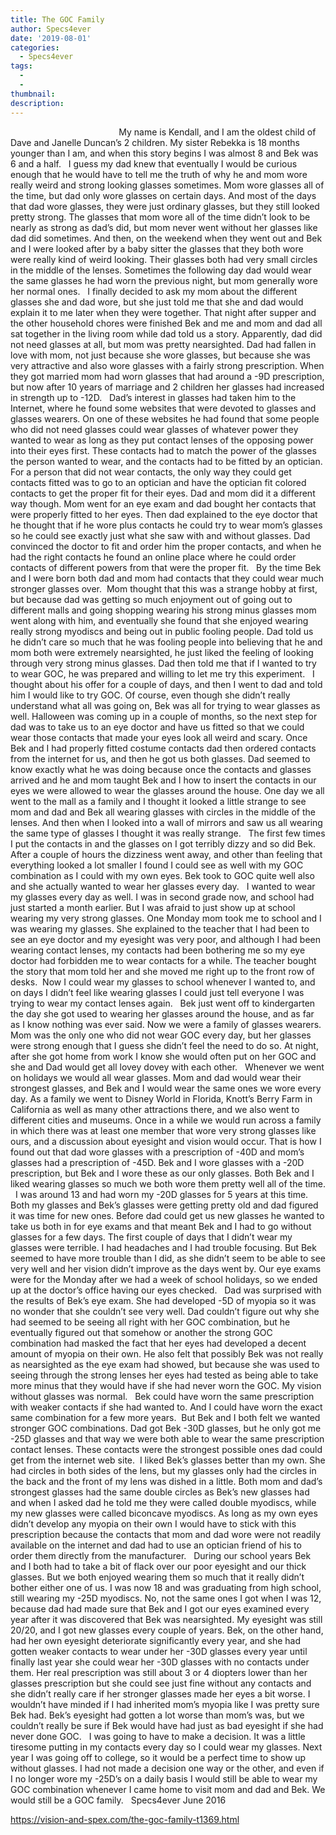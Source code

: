 ```yaml
---
title: The GOC Family
author: Specs4ever
date: '2019-08-01'
categories:
  - Specs4ever
tags:
  - 
  - 
thumbnail: 
description: 
---
```


                                         
 
My name is Kendall, and I am the oldest child of Dave and Janelle Duncan’s 2 children. My sister Rebekka is 18 months younger than I am, and when this story begins I was almost 8 and Bek was 6 and a half.
 
I guess my dad knew that eventually I would be curious enough that he would have to tell me the truth of why he and mom wore really weird and strong looking glasses sometimes. Mom wore glasses all of the time, but dad only wore glasses on certain days. And most of the days that dad wore glasses, they were just ordinary glasses, but they still looked pretty strong. The glasses that mom wore all of the time didn’t look to be nearly as strong as dad’s did, but mom never went without her glasses like dad did sometimes. And then, on the weekend when they went out and Bek and I were looked after by a baby sitter the glasses that they both wore were really kind of weird looking. Their glasses both had very small circles in the middle of the lenses. Sometimes the following day dad would wear the same glasses he had worn the previous night, but mom generally wore her normal ones.
 
I finally decided to ask my mom about the different glasses she and dad wore, but she just told me that she and dad would explain it to me later when they were together. That night after supper and the other household chores were finished Bek and me and mom and dad all sat together in the living room while dad told us a story. Apparently, dad did not need glasses at all, but mom was pretty nearsighted. Dad had fallen in love with mom, not just because she wore glasses, but because she was very attractive and also wore glasses with a fairly strong prescription. When they got married mom had worn glasses that had around a -9D prescription, but now after 10 years of marriage and 2 children her glasses had increased in strength up to -12D.
 
Dad’s interest in glasses had taken him to the Internet, where he found some websites that were devoted to glasses and glasses wearers. On one of these websites he had found that some people who did not need glasses could wear glasses of whatever power they wanted to wear as long as they put contact lenses of the opposing power into their eyes first. These contacts had to match the power of the glasses the person wanted to wear, and the contacts had to be fitted by an optician. For a person that did not wear contacts, the only way they could get contacts fitted was to go to an optician and have the optician fit colored contacts to get the proper fit for their eyes. Dad and mom did it a different way though. Mom went for an eye exam and dad bought her contacts that were properly fitted to her eyes. Then dad explained to the eye doctor that he thought that if he wore plus contacts he could try to wear mom’s glasses so he could see exactly just what she saw with and without glasses. Dad convinced the doctor to fit and order him the proper contacts, and when he had the right contacts he found an online place where he could order contacts of different powers from that were the proper fit.
 
By the time Bek and I were born both dad and mom had contacts that they could wear much stronger glasses over.  Mom thought that this was a strange hobby at first, but because dad was getting so much enjoyment out of going out to different malls and going shopping wearing his strong minus glasses mom went along with him, and eventually she found that she enjoyed wearing really strong myodiscs and being out in public fooling people. Dad told us he didn’t care so much that he was fooling people into believing that he and mom both were extremely nearsighted, he just liked the feeling of looking through very strong minus glasses. Dad then told me that if I wanted to try to wear GOC, he was prepared and willing to let me try this experiment.
 
I thought about his offer for a couple of days, and then I went to dad and told him I would like to try GOC. Of course, even though she didn’t really understand what all was going on, Bek was all for trying to wear glasses as well. Halloween was coming up in a couple of months, so the next step for dad was to take us to an eye doctor and have us fitted so that we could wear those contacts that made your eyes look all weird and scary. Once Bek and I had properly fitted costume contacts dad then ordered contacts from the internet for us, and then he got us both glasses. Dad seemed to know exactly what he was doing because once the contacts and glasses arrived and he and mom taught Bek and I how to insert the contacts in our eyes we were allowed to wear the glasses around the house. One day we all went to the mall as a family and I thought it looked a little strange to see mom and dad and Bek all wearing glasses with circles in the middle of the lenses. And then when I looked into a wall of mirrors and saw us all wearing the same type of glasses I thought it was really strange.
 
The first few times I put the contacts in and the glasses on I got terribly dizzy and so did Bek.  After a couple of hours the dizziness went away, and other than feeling that everything looked a lot smaller I found I could see as well with my GOC combination as I could with my own eyes. Bek took to GOC quite well also and she actually wanted to wear her glasses every day.
 
I wanted to wear my glasses every day as well. I was in second grade now, and school had just started a month earlier. But I was afraid to just show up at school wearing my very strong glasses. One Monday mom took me to school and I was wearing my glasses. She explained to the teacher that I had been to see an eye doctor and my eyesight was very poor, and although I had been wearing contact lenses, my contacts had been bothering me so my eye doctor had forbidden me to wear contacts for a while. The teacher bought the story that mom told her and she moved me right up to the front row of desks.  Now I could wear my glasses to school whenever I wanted to, and on days I didn’t feel like wearing glasses I could just tell everyone I was trying to wear my contact lenses again.
 
Bek just went off to kindergarten the day she got used to wearing her glasses around the house, and as far as I know nothing was ever said. Now we were a family of glasses wearers.  Mom was the only one who did not wear GOC every day, but her glasses were strong enough that I guess she didn’t feel the need to do so. At night, after she got home from work I know she would often put on her GOC and she and Dad would get all lovey dovey with each other.
 
Whenever we went on holidays we would all wear glasses. Mom and dad would wear their strongest glasses, and Bek and I would wear the same ones we wore every day. As a family we went to Disney World in Florida, Knott’s Berry Farm in California as well as many other attractions there, and we also went to different cities and museums. Once in a while we would run across a family in which there was at least one member that wore very strong glasses like ours, and a discussion about eyesight and vision would occur.
That is how I found out that dad wore glasses with a prescription of -40D and mom’s glasses had a prescription of -45D. Bek and I wore glasses with a -20D prescription, but Bek and I wore these as our only glasses. Both Bek and I liked wearing glasses so much we both wore them pretty well all of the time.
 
I was around 13 and had worn my -20D glasses for 5 years at this time. Both my glasses and Bek’s glasses were getting pretty old and dad figured it was time for new ones. Before dad could get us new glasses he wanted to take us both in for eye exams and that meant Bek and I had to go without glasses for a few days. The first couple of days that I didn’t wear my glasses were terrible. I had headaches and I had trouble focusing. But Bek seemed to have more trouble than I did, as she didn’t seem to be able to see very well and her vision didn’t improve as the days went by. Our eye exams were for the Monday after we had a week of school holidays, so we ended up at the doctor’s office having our eyes checked.
 
Dad was surprised with the results of Bek’s eye exam. She had developed -5D of myopia so it was no wonder that she couldn’t see very well. Dad couldn’t figure out why she had seemed to be seeing all right with her GOC combination, but he eventually figured out that somehow or another the strong GOC combination had masked the fact that her eyes had developed a decent amount of myopia on their own. He also felt that possibly Bek was not really as nearsighted as the eye exam had showed, but because she was used to seeing through the strong lenses her eyes had tested as being able to take more minus that they would have if she had never worn the GOC. My vision without glasses was normal.
 
Bek could have worn the same prescription with weaker contacts if she had wanted to. And I could have worn the exact same combination for a few more years.  But Bek and I both felt we wanted stronger GOC combinations. Dad got Bek -30D glasses, but he only got me -25D glasses and that way we were both able to wear the same prescription contact lenses. These contacts were the strongest possible ones dad could get from the internet web site.  I liked Bek’s glasses better than my own. She had circles in both sides of the lens, but my glasses only had the circles in the back and the front of my lens was dished in a little. Both mom and dad’s strongest glasses had the same double circles as Bek’s new glasses had and when I asked dad he told me they were called double myodiscs, while my new glasses were called biconcave myodiscs. As long as my own eyes didn’t develop any myopia on their own I would have to stick with this prescription because the contacts that mom and dad wore were not readily available on the internet and dad had to use an optician friend of his to order them directly from the manufacturer.
 
During our school years Bek and I both had to take a bit of flack over our poor eyesight and our thick glasses. But we both enjoyed wearing them so much that it really didn’t bother either one of us. I was now 18 and was graduating from high school, still wearing my -25D myodiscs. No, not the same ones I got when I was 12, because dad had made sure that Bek and I got our eyes examined every year after it was discovered that Bek was nearsighted. My eyesight was still 20/20, and I got new glasses every couple of years. Bek, on the other hand, had her own eyesight deteriorate significantly every year, and she had gotten weaker contacts to wear under her -30D glasses every year until finally last year she could wear her -30D glasses with no contacts under them. Her real prescription was still about 3 or 4 diopters lower than her glasses prescription but she could see just fine without any contacts and she didn’t really care if her stronger glasses made her eyes a bit worse. I wouldn’t have minded if I had inherited mom’s myopia like I was pretty sure Bek had. Bek’s eyesight had gotten a lot worse than mom’s was, but we couldn’t really be sure if Bek would have had just as bad eyesight if she had never done GOC.
 
I was going to have to make a decision. It was a little tiresome putting in my contacts every day so I could wear my glasses. Next year I was going off to college, so it would be a perfect time to show up without glasses. I had not made a decision one way or the other, and even if I no longer wore my -25D’s on a daily basis I would still be able to wear my GOC combination whenever I came home to visit mom and dad and Bek. We would still be a GOC family.
 
Specs4ever
June 2016
 
 
 

https://vision-and-spex.com/the-goc-family-t1369.html
